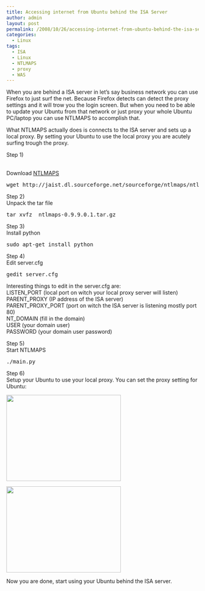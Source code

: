```yaml
---
title: Accessing internet from Ubuntu behind the ISA Server
author: admin
layout: post
permalink: /2008/10/26/accessing-internet-from-ubuntu-behind-the-isa-server/
categories:
  - Linux
tags:
  - ISA
  - Linux
  - NTLMAPS
  - proxy
  - WAS
---
```

When you are behind a ISA server in let&#8217;s say business network you can use Firefox to just surf the net. Because Firefox detects can detect the proxy settings and it will trow you the login screen. But when you need to be able to update your Ubuntu from that network or just proxy your whole Ubuntu PC/laptop you can use NTLMAPS to accomplish that.

<p style="margin-bottom:0" lang="en-US">
  What NTLMAPS actually does is connects to the ISA server and sets up a local proxy. By setting your Ubuntu to use the local proxy you are acutely surfing trough the proxy.
</p>

<p style="margin-bottom:0" lang="en-US">
  <!--more-->Step 1)
  
  <br /> Download <a title="NTLMAPS" href="http://ntlmaps.sourceforge.net/" target="_blank">NTLMAPS</a>
</p>

<pre>wget http://jaist.dl.sourceforge.net/sourceforge/ntlmaps/ntlmaps-0.9.9.0.1.tar.gz</pre>

Step 2)  
Unpack the tar file

<pre>tar xvfz  ntlmaps-0.9.9.0.1.tar.gz</pre>

Step 3)  
Install python

<pre>sudo apt-get install python</pre>

Step 4)  
Edit server.cfg

<pre>gedit server.cfg</pre>

Interesting things to edit in the server.cfg are:  
LISTEN_PORT (local port on witch your local proxy server will listen)  
PARENT_PROXY (IP address of the ISA server)  
PARENT\_PROXY\_PORT (port on witch the ISA server is listening mostly port 80)  
NT_DOMAIN (fill in the domain)  
USER (your domain user)  
PASSWORD (your domain user password)

Step 5)  
Start NTLMAPS

<pre>./main.py</pre>

Step 6)  
Setup your Ubuntu to use your local proxy. You can set the proxy setting for Ubuntu:

[<img class="alignnone size-medium wp-image-38" src="http://coralic.files.wordpress.com/2008/10/1.png?w=300" alt="" width="300" height="225" />][1]

[<img class="alignnone size-medium wp-image-39" src="http://coralic.files.wordpress.com/2008/10/2.png?w=300" alt="" width="300" height="225" />][2]

Now you are done, start using your Ubuntu behind the ISA server.

 [1]: http://coralic.files.wordpress.com/2008/10/1.png
 [2]: http://coralic.files.wordpress.com/2008/10/2.png